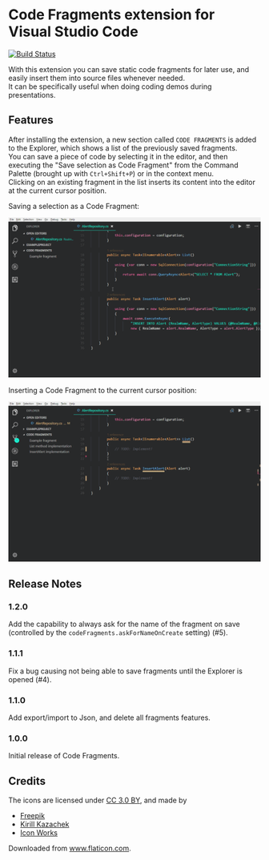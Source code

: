 # Code Fragments extension for Visual Studio Code

[![Build Status](https://travis-ci.org/markvincze/vscode-codeFragments.svg?branch=master)](https://travis-ci.org/markvincze/vscode-codeFragments)

With this extension you can save static code fragments for later use, and easily insert them into source files whenever needed.  
It can be specifically useful when doing coding demos during presentations.

## Features

After installing the extension, a new section called `CODE FRAGMENTS` is added to the Explorer, which shows a list of the previously saved fragments.  
You can save a piece of code by selecting it in the editor, and then executing the "Save selection as Code Fragment" from the Command Palette (brought up with `Ctrl+Shift+P`) or in the context menu.  
Clicking on an existing fragment in the list inserts its content into the editor at the current cursor position.

Saving a selection as a Code Fragment:

![Saving Code Fragments.](images/codefragments-save.gif)

Inserting a Code Fragment to the current cursor position:

![Inserting Code Fragments.](images/codefragments-insert.gif)

## Release Notes

### 1.2.0

Add the capability to always ask for the name of the fragment on save (controlled by the `codeFragments.askForNameOnCreate` setting) (#5).

### 1.1.1

Fix a bug causing not being able to save fragments until the Explorer is opened (#4).

### 1.1.0

Add export/import to Json, and delete all fragments features.

### 1.0.0

Initial release of Code Fragments.

## Credits

The icons are licensed under <a href="http://creativecommons.org/licenses/by/3.0/" title="Creative Commons BY 3.0" target="_blank">CC 3.0 BY</a>, and made by

 - <a href="http://www.freepik.com" title="Freepik">Freepik</a>
 - <a href="https://www.flaticon.com/authors/kirill-kazachek" title="Kirill Kazachek">Kirill Kazachek</a>
 - <a href="https://www.flaticon.com/authors/icon-works" title="Icon Works">Icon Works</a>
 
Downloaded from <a href="https://www.flaticon.com/" title="Flaticon">www.flaticon.com</a>.